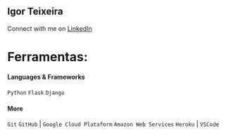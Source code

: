 ## Igor Teixeira
Connect with me on [LinkedIn](https://linkedin.com/in/isteixeira)
</p>

# Ferramentas: 
#### Languages & Frameworks
`Python` `Flask` `Django`

#### More
`Git` `GitHub` |
`Google Cloud Plataform` `Amazon Web Services` `Heroku` |
`VSCode`
